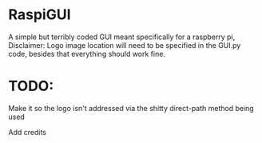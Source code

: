 # RaspiGUI
A simple but terribly coded GUI meant specifically for a raspberry pi,
Disclaimer:
Logo image location will need to be specified in the GUI.py code, besides that everything should work fine.

# TODO:

Make it so the logo isn't addressed via the shitty direct-path method being used

Add credits
